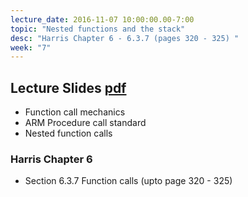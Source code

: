 ```yaml
---
lecture_date: 2016-11-07 10:00:00.00-7:00
topic: "Nested functions and the stack"
desc: "Harris Chapter 6 - 6.3.7 (pages 320 - 325) "
week: "7"
---
```


## Lecture Slides [pdf](https://drive.google.com/file/d/0B__7284Jee0fS25IUXVWT3k4VDg/view?usp=sharing)

* Function call mechanics
* ARM Procedure call standard
* Nested function calls


### Harris Chapter 6

* Section 6.3.7 Function calls (upto page 320 - 325)
